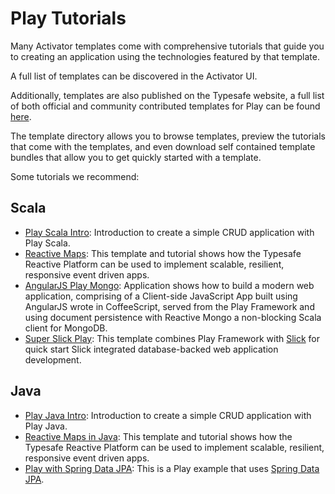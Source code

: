 <!--- Copyright (C) 2009-2015 Typesafe Inc. <http://www.typesafe.com> -->
# Play Tutorials

Many Activator templates come with comprehensive tutorials that guide you to creating an application using the technologies featured by that template.

A full list of templates can be discovered in the Activator UI.

Additionally, templates are also published on the Typesafe website, a full list of both official and community contributed templates for Play can be found [here](https://typesafe.com/activator/templates#filter:play).

The template directory allows you to browse templates, preview the tutorials that come with the templates, and even download self contained template bundles that allow you to get quickly started with a template.

Some tutorials we recommend:

## Scala

* [Play Scala Intro](https://typesafe.com/activator/template/play-scala-intro): Introduction to create a simple CRUD application with Play Scala.
* [Reactive Maps](https://typesafe.com/activator/template/reactive-maps): This template and tutorial shows how the Typesafe Reactive Platform can be used to implement scalable, resilient, responsive event driven apps.
* [AngularJS Play Mongo](https://typesafe.com/activator/template/modern-web-template): Application shows how to build a modern web application, comprising of a Client-side JavaScript App built using AngularJS wrote in CoffeeScript, served from the Play Framework and using document persistence with Reactive Mongo a non-blocking Scala client for MongoDB.
* [Super Slick Play](https://typesafe.com/activator/template/play-slick): This template combines Play Framework with [Slick](http://slick.typesafe.com/) for quick start Slick integrated database-backed web application development.

## Java

* [Play Java Intro](https://typesafe.com/activator/template/play-java-intro-reactive-platform-15v01): Introduction to create a simple CRUD application with Play Java.
* [Reactive Maps in Java](https://typesafe.com/activator/template/reactive-maps-java): This template and tutorial shows how the Typesafe Reactive Platform can be used to implement scalable, resilient, responsive event driven apps.
* [Play with Spring Data JPA](https://typesafe.com/activator/template/play-spring-data-jpa): This is a Play example that uses [Spring Data JPA](https://projects.spring.io/spring-data-jpa/).
